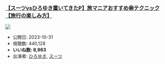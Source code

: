 ### [【スーツvsひろゆき置いてきたP】旅マニアおすすめ㊙︎テクニック【旅行の楽しみ方】](https://www.youtube.com/watch?v=3K5IbtDtN30)
[![](https://img.youtube.com/vi/3K5IbtDtN30/sddefault.jpg)](https://www.youtube.com/watch?v=3K5IbtDtN30)
-   公開日: 2023-10-31
-   視聴数: 440,128
-   **いいね数: 8,963**
-   出演者: [ひろゆき](/rehacq_fan/people/ひろゆき "wikilink"), [スーツ](/rehacq_fan/people/スーツ "wikilink")
